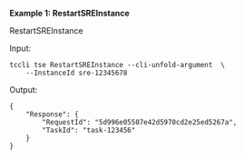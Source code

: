 **Example 1: RestartSREInstance**

RestartSREInstance

Input: 

```
tccli tse RestartSREInstance --cli-unfold-argument  \
    --InstanceId sre-12345678
```

Output: 
```
{
    "Response": {
        "RequestId": "5d996e05507e42d5970cd2e25ed5267a",
        "TaskId": "task-123456"
    }
}
```

